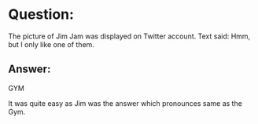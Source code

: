 
# Question:
The picture of Jim Jam was displayed on Twitter account.
Text said: Hmm, but I only like one of them.

## Answer:
GYM

It was quite easy as Jim was the answer which pronounces same as the Gym.

